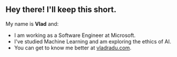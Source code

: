 ## Hey there! I'll keep this short.

My name is **Vlad** and:
- I am working as a Software Engineer at Microsoft.
- I've studied Machine Learning and am exploring the ethics of AI.
- You can get to know me better at [vladradu.com](https://vladradu.com).
